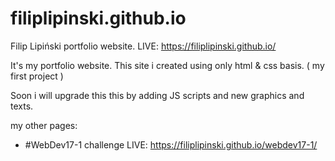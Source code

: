 # filiplipinski.github.io
Filip Lipiński portfolio website. LIVE: https://filiplipinski.github.io/


It's my portfolio website.
This site i created using only html & css basis. ( my first project )

Soon i will upgrade this this by adding JS scripts and new graphics and texts.

my other pages: 
- #WebDev17-1 challenge LIVE: https://filiplipinski.github.io/webdev17-1/
